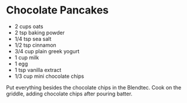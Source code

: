 # Chocolate Pancakes
- 2 cups oats
- 2 tsp baking powder
- 1/4 tsp sea salt
- 1/2 tsp cinnamon
- 3/4 cup plain greek yogurt
- 1 cup milk
- 1 egg
- 1 tsp vanilla extract
- 1/3 cup mini chocolate chips

Put everything besides the chocolate chips in the Blendtec. Cook on the griddle, adding chocolate chips after pouring batter.
